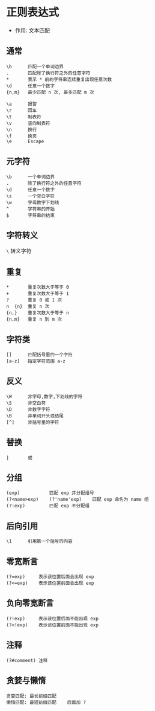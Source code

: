 # 正则表达式



* 作用: 文本匹配



## 通常

```
\b		匹配一个单词边界
. 		匹配除了换行符之外的任意字符
* 		表示 * 前的字符串连续重复出现任意次数
\d		任意一个数字
{n,m}	最少匹配 n 次, 最多匹配 m 次

\a		报警
\r		回车
\t		制表符
\v		竖向制表符
\n		换行
\f		换页
\e		Escape
```



## 元字符

```
\b		一个单词边界
. 		除了换行符之外的任意字符
\d		任意一个数字
\s		一个空白字符
\w		字母数字下划线
^ 		字符串的开始
$		字符串的结束
```



## 字符转义

`\` 转义字符



## 重复

```
* 		重复次数大于等于 0
+		重复次数大于等于 1 
? 		重复 0 或 1 次
n  {n}	重复 n 次
{n,}	重复次数大于等于 n
{n,m}	重复 n 到 m 次
```



## 字符类

```
[]		匹配括号里的一个字符
[a-z]	指定字符范围 a-z
```



## 反义

```
\W		非字母,数字,下划线的字符
\S		非空白符
\D		非数字字符
\B		非单词开头或结尾
[^]		非括号里的字符
```



## 替换

```
|		或
```



## 分组

```
(exp)	 		匹配 exp 并分配组号
(?<name>exp)	(?'name'exp)	匹配 exp 命名为 name 组
(?:exp)			匹配 exp 不分配组
```



## 后向引用

```
\1		引用第一个括号的内容
```



## 零宽断言

```
(?=exp) 	表示该位置后面会出现 exp
(?<=exp)	表示该位置前面会出现 exp
```



## 负向零宽断言

```
(?!exp)		表示该位置后面不能出现 exp
(?<!exp)	表示该位置前面不能出现 exp
```



## 注释

```
(?#comment)	注释
```



## 贪婪与懒惰

```
贪婪匹配: 最长前缀匹配
懒惰匹配: 最短前缀匹配	后面加 ? 
```



